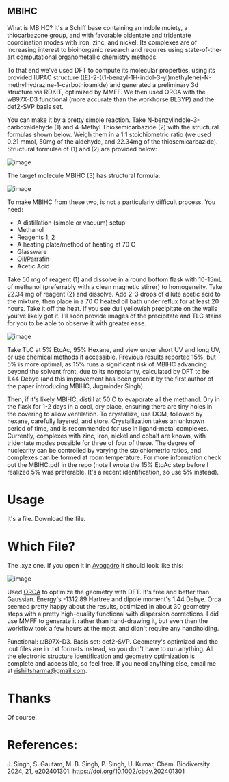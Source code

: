 ## MBIHC

What is MBIHC? It's a Schiff base containing an indole moiety, a thiocarbazone group, and with favorable bidentate and tridentate coordination modes with iron, zinc, and nickel. Its complexes are of increasing interest to bioinorganic research and requires using state-of-the-art computational organometallic chemistry methods.

To that end we've used DFT to compute its molecular properties, using its provided IUPAC structure ((E)-2-((1-benzyl-1H-indol-3-yl)methylene)-N-methylhydrazine-1-carbothioamide) and generated a preliminary 3d structure via RDKIT, optimized by MMFF. We then used ORCA with the wB97X-D3 functional (more accurate than the workhorse BL3YP) and the def2-SVP basis set.

You can make it by a pretty simple reaction. Take N-benzylindole-3-carboxaldehyde (1) and 4-Methyl Thiosemicarbazide (2) with the structural formulas shown below. Weigh them in a 1:1 stoichiometric ratio (we used 0.21 mmol, 50mg of the aldehyde, and 22.34mg of the thiosemicarbazide). Structural formulae of (1) and (2) are provided below:

![image](https://github.com/user-attachments/assets/126b8d41-aeb9-45e6-87d8-af077697cd54)

The target molecule MBIHC (3) has structural formula:

![image](https://github.com/user-attachments/assets/324b4682-1b45-4ff1-b44c-0d78fb1a2f13)

To make MBIHC from these two, is not a particularly difficult process. You need:

- A distillation (simple or vacuum) setup
- Methanol
- Reagents 1, 2
- A heating plate/method of heating at 70 C
- Glassware
- Oil/Parrafin
- Acetic Acid

Take 50 mg of reagent (1) and dissolve in a round bottom flask with 10-15mL of methanol (preferrably with a clean magnetic stirrer) to homogeneity. Take 22.34 mg of reagent (2) and dissolve. Add 2-3 drops of dilute acetic acid to the mixture, then place in a 70 C heated oil bath under reflux for at least 20 hours. Take it off the heat. If you see dull yellowish precipitate on the walls you've likely got it. I'll soon provide images of the precipitate and TLC stains for you to be able to observe it with greater ease.

![image](https://github.com/user-attachments/assets/9aa48128-db68-4fe6-ae90-813b8a9304ea)


Take TLC at 5% EtoAc, 95% Hexane, and view under short UV and long UV, or use chemical methods if accessible. Previous results reported 15%, but 5% is more optimal, as 15% runs a significant risk of MBIHC advancing beyond the solvent front, due to its nonpolarity, calculated by DFT to be 1.44 Debye (and this improvement has been greenlit by the first author of the paper introducing MBIHC, Jugminder Singh). 

Then, if it's likely MBIHC, distill at 50 C to evaporate all the methanol. Dry in the flask for 1-2 days in a cool, dry place, ensuring there are tiny holes in the covering to allow ventilation. To crystallize, use DCM, followed by hexane, carefully layered, and store. Crystallization takes an unknown period of time, and is recommended for use in ligand-metal complexes. Currently, complexes with zinc, iron, nickel and cobalt are known, with tridentate modes possible for three of four of these. The degree of nuclearity can be controlled by varying the stoichiometric ratios, and complexes can be formed at room temperature. For more information check out the MBIHC.pdf in the repo (note I wrote the 15% EtoAc step before I realized 5% was preferable. It's a recent identification, so use 5% instead).

# Usage

It's a file. Download the file.

# Which File?

The .xyz one. If you open it in [Avogadro](https://avogadro.cc/) it should look like this:

![image](https://github.com/user-attachments/assets/7a18d23c-900a-422b-b846-68574e6ca065)

Used [ORCA](https://orcaforum.kofo.mpg.de/app.php/dlext/) to optimize the geometry with DFT. It's free and better than Gaussian. Energy's -1312.89 Hartree and dipole moment's 1.44 Debye. Orca seemed pretty happy about the results, optimized in about 30 geometry steps with a pretty high-quality functional with dispersion corrections. I did use MMFF to generate it rather than hand-drawing it, but even then the workflow took a few hours at the most, and didn't require any handholding. 

Functional: ωB97X-D3. Basis set: def2-SVP. Geometry's optimized and the .out files are in .txt formats instead, so you don't have to run anything. All the electronic structure identification and geometry optimization is complete and accessible, so feel free. If you need anything else, email me at rishiitsharma@gmail.com.

# Thanks

Of course.

# References:
J. Singh, S. Gautam, M. B. Singh, P. Singh, U. Kumar, Chem. Biodiversity 2024, 21, e202401301. https://doi.org/10.1002/cbdv.202401301
